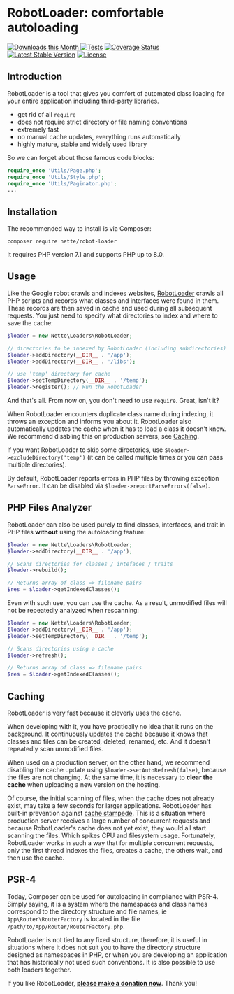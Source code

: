 RobotLoader: comfortable autoloading
====================================

[![Downloads this Month](https://img.shields.io/packagist/dm/nette/robot-loader.svg)](https://packagist.org/packages/nette/robot-loader)
[![Tests](https://github.com/nette/robot-loader/workflows/Tests/badge.svg?branch=master)](https://github.com/nette/robot-loader/actions)
[![Coverage Status](https://coveralls.io/repos/github/nette/robot-loader/badge.svg?branch=master)](https://coveralls.io/github/nette/robot-loader?branch=master)
[![Latest Stable Version](https://poser.pugx.org/nette/robot-loader/v/stable)](https://github.com/nette/robot-loader/releases)
[![License](https://img.shields.io/badge/license-New%20BSD-blue.svg)](https://github.com/nette/robot-loader/blob/master/license.md)


Introduction
------------

RobotLoader is a tool that gives you comfort of automated class loading for your entire application including third-party libraries.

- get rid of all `require`
- does not require strict directory or file naming conventions
- extremely fast
- no manual cache updates, everything runs automatically
- highly mature, stable and widely used library

So we can forget about those famous code blocks:

```php
require_once 'Utils/Page.php';
require_once 'Utils/Style.php';
require_once 'Utils/Paginator.php';
...
```

Installation
------------

The recommended way to install is via Composer:

```shell
composer require nette/robot-loader
```

It requires PHP version 7.1 and supports PHP up to 8.0.


Usage
-----

Like the Google robot crawls and indexes websites, [RobotLoader](https://api.nette.org/3.0/Nette/Loaders/RobotLoader.html) crawls all PHP scripts and records what classes and interfaces were found in them. These records are then saved in cache and used during all subsequent requests. You just need to specify what directories to index and where to save the cache:

```php
$loader = new Nette\Loaders\RobotLoader;

// directories to be indexed by RobotLoader (including subdirectories)
$loader->addDirectory(__DIR__ . '/app');
$loader->addDirectory(__DIR__ . '/libs');

// use 'temp' directory for cache
$loader->setTempDirectory(__DIR__ . '/temp');
$loader->register(); // Run the RobotLoader
```

And that's all. From now on, you don't need to use `require`. Great, isn't it?

When RobotLoader encounters duplicate class name during indexing, it throws an exception and informs you about it. RobotLoader also automatically updates the cache when it has to load a class it doesn't know. We recommend disabling this on production servers, see [Caching](#Caching).

If you want RobotLoader to skip some directories, use `$loader->excludeDirectory('temp')` (it can be called multiple times or you can pass multiple directories).

By default, RobotLoader reports errors in PHP files by throwing exception `ParseError`. It can be disabled via `$loader->reportParseErrors(false)`.


PHP Files Analyzer
------------------

RobotLoader can also be used purely to find classes, interfaces, and trait in PHP files **without** using the autoloading feature:

```php
$loader = new Nette\Loaders\RobotLoader;
$loader->addDirectory(__DIR__ . '/app');

// Scans directories for classes / intefaces / traits
$loader->rebuild();

// Returns array of class => filename pairs
$res = $loader->getIndexedClasses();
```

Even with such use, you can use the cache. As a result, unmodified files will not be repeatedly analyzed when rescanning:

```php
$loader = new Nette\Loaders\RobotLoader;
$loader->addDirectory(__DIR__ . '/app');
$loader->setTempDirectory(__DIR__ . '/temp');

// Scans directories using a cache
$loader->refresh();

// Returns array of class => filename pairs
$res = $loader->getIndexedClasses();
```

Caching
-------

RobotLoader is very fast because it cleverly uses the cache.

When developing with it, you have practically no idea that it runs on the background. It continuously updates the cache because it knows that classes and files can be created, deleted, renamed, etc. And it doesn't repeatedly scan unmodified files.

When used on a production server, on the other hand, we recommend disabling the cache update using `$loader->setAutoRefresh(false)`, because the files are not changing. At the same time, it is necessary to **clear the cache** when uploading a new version on the hosting.

Of course, the initial scanning of files, when the cache does not already exist, may take a few seconds for larger applications. RobotLoader has built-in prevention against [cache stampede](https://en.wikipedia.org/wiki/Cache_stampede).
This is a situation where production server receives a large number of concurrent requests and because RobotLoader's cache does not yet exist, they would all start scanning the files. Which spikes CPU and filesystem usage.
Fortunately, RobotLoader works in such a way that for multiple concurrent requests, only the first thread indexes the files, creates a cache, the others wait, and then use the cache.


PSR-4
-----

Today, Composer can be used for autoloading in compliance with PSR-4. Simply saying, it is a system where the namespaces and class names correspond to the directory structure and file names, ie `App\Router\RouterFactory` is located in the file `/path/to/App/Router/RouterFactory.php`.

RobotLoader is not tied to any fixed structure, therefore, it is useful in situations where it does not suit you to have the directory structure designed as namespaces in PHP, or when you are developing an application that has historically not used such conventions. It is also possible to use both loaders together.


If you like RobotLoader, **[please make a donation now](https://nette.org/donate)**. Thank you!
